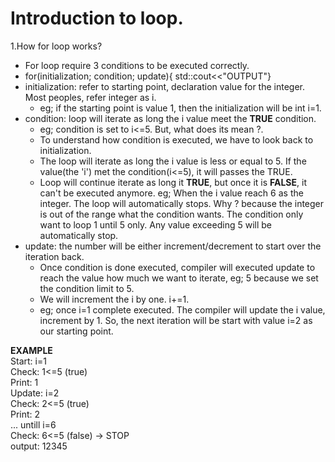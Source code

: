 # Introduction to loop.
1.How for loop works?
- For loop require 3 conditions to be executed correctly.
- for(initialization; condition; update){
      std::cout<<"OUTPUT"}
- initialization: refer to starting point, declaration value for the integer. Most peoples, refer integer as i.
  - eg; if the starting point is value 1, then the initialization will be int i=1.
- condition: loop will iterate as long the i value meet the **TRUE** condition.
  - eg; condition is set to i<=5. But, what does its mean ?.
  - To understand how condition is executed, we have to look back to initialization.
  - The loop will iterate as long the i value is less or equal to 5. If the value(the 'i') met the condition(i<=5), it will passes the TRUE.
  - Loop will continue iterate as long it **TRUE**, but once it is **FALSE**, it can't be executed anymore. eg; When the i value reach 6 as the integer. The loop will automatically stops. Why ? because the integer is      out of the range what the condition wants. The condition only want to loop 1 until 5 only. Any value exceeding 5 will be automatically stop.
- update: the number will be either increment/decrement to start over the iteration back.
  - Once condition is done executed, compiler will executed update to reach the value how much we want to iterate, eg; 5 because we set the condition limit to 5.
  - We will increment the i by one. i+=1.
  - eg; once i=1 complete executed. The compiler will update the i value, increment by 1. So, the next iteration will be start with value i=2 as our starting point.

**EXAMPLE**\
Start: i=1\
Check: 1<=5 (true)\
Print: 1\
Update: i=2\
Check: 2<=5 (true)\
Print: 2\
... untill i=6\
Check: 6<=5 (false) → STOP\
output: 12345
